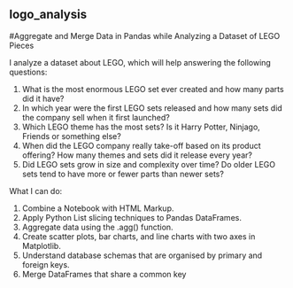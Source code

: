 ## logo_analysis
#Aggregate and Merge Data in Pandas while Analyzing a Dataset of LEGO Pieces

I analyze a dataset about LEGO, which will help answering the following questions:
  1. What is the most enormous LEGO set ever created and how many parts did it have?
  2. In which year were the first LEGO sets released and how many sets did the company sell when it first launched?
  3. Which LEGO theme has the most sets? Is it Harry Potter, Ninjago, Friends or something else?
  4. When did the LEGO company really take-off based on its product offering? How many themes and sets did it release every year?
  5. Did LEGO sets grow in size and complexity over time? Do older LEGO sets tend to have more or fewer parts than newer sets?

What I can do:
  1. Combine a Notebook with HTML Markup.
  2. Apply Python List slicing techniques to Pandas DataFrames.
  3. Aggregate data using the .agg() function.
  4. Create scatter plots, bar charts, and line charts with two axes in Matplotlib.
  5. Understand database schemas that are organised by primary and foreign keys.
  6. Merge DataFrames that share a common key
